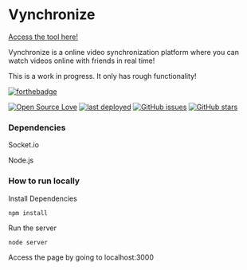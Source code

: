 # Vynchronize
[Access the tool here!](https://vynchronize.herokuapp.com/)

Vynchronize is a online video synchronization platform where you can watch videos online with friends in real time!

This is a work in progress. It only has rough functionality!


[![forthebadge](https://forthebadge.com/badges/60-percent-of-the-time-works-every-time.svg)](http://forthebadge.com)

[![Open Source Love](https://badges.frapsoft.com/os/mit/mit.svg?v=102)](https://github.com/ellerbrock/open-source-badge/)
<a href="https://github.com/kyle8998/Vynchronize/commits/master"> <img src="https://img.shields.io/github/last-commit/kyle8998/Vynchronize.svg?label=last%20deployed" alt="last deployed"></a>
[![GitHub issues](https://img.shields.io/github/issues/kyle8998/Vynchronize.svg "GitHub issues")](https://github.com/kyle8998/Vynchronize/issues)
[![GitHub stars](https://img.shields.io/github/stars/kyle8998/Vynchronize.svg "GitHub stars")](https://github.com/kyle8998/Vynchronize/stargazers)


### Dependencies

Socket.io

Node.js

### How to run locally

Install Dependencies
```
npm install
```

Run the server
```
node server
```

Access the page by going to localhost:3000
